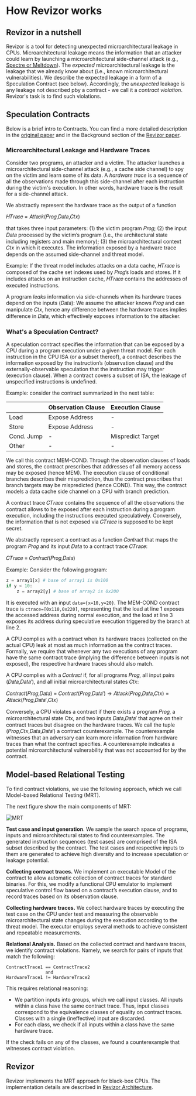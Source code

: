 # How Revizor works

<!-- Table of Contents:
- [How Revizor works](#how-revizor-works)
  - [Revizor in a nutshell](#revizor-in-a-nutshell)
  - [Speculation Contracts](#speculation-contracts)
    - [Microarchitectural Leakage and Hardware Traces](#microarchitectural-leakage-and-hardware-traces)
    - [What's a Speculation Contract?](#whats-a-speculation-contract)
  - [Model-based Relational Testing](#model-based-relational-testing)
  - [Revizor](#revizor) -->


## Revizor in a nutshell

Revizor is a tool for detecting unexpected microarchitectural leakage in CPUs.
Microarchitectural leakage means the information that an attacker could learn by launching a microarchitectural side-channel attack (e.g., [Spectre or Meltdown](https://meltdownattack.com/)).
The *expected* microarchitectural leakage is the leakage that we already know about (i.e., known microarchitectural vulnerabilities).
We describe the expected leakage in a form of a Speculation Contract (see below).
Accordingly, the *unexpected* leakage is any leakage not described pby a contract - we call it a *contract violation*.
Revizor's task is to find such violations.


## Speculation Contracts

Below is a brief intro to Contracts. You can find a more detailed description in the [original paper](https://arxiv.org/abs/2006.03841) and in the Background section of the [Revizor paper](https://arxiv.org/pdf/2105.06872.pdf).

### Microarchitectural Leakage and Hardware Traces

Consider two programs, an attacker and a victim.
The attacker launches a microarchitectural side-channel attack (e.g., a cache side channel) to spy on the victim and learn some of its data.
A *hardware trace* is a sequence of all the observations made through this side-channel after each instruction during the victim's execution.
In other words, hardware trace is the result for a side-channel attack.

We abstractly represent the hardware trace as the output of a function

𝐻𝑇𝑟𝑎𝑐𝑒 = 𝐴𝑡𝑡𝑎𝑐𝑘(𝑃𝑟𝑜𝑔,𝐷𝑎𝑡𝑎,𝐶𝑡𝑥)

that takes three input parameters:
(1) the victim program 𝑃𝑟𝑜𝑔;
(2) the input 𝐷𝑎𝑡𝑎 processed by the victim’s program (i.e., the architectural state including registers and main memory);
(3) the microarchitectural context 𝐶𝑡𝑥 in which it executes.
The information exposed by a hardware trace depends on the assumed side-channel and threat model.

Example: If the threat model includes attacks on a data cache, 𝐻𝑇𝑟𝑎𝑐𝑒 is composed of the cache set indexes used by 𝑃𝑟𝑜𝑔’s loads and stores.
If it includes attacks on an instruction cache, 𝐻𝑇𝑟𝑎𝑐𝑒 contains the addresses of executed instructions.

A program *leaks* information via side-channels when its hardware traces depend on the inputs (𝐷𝑎𝑡𝑎):
We assume the attacker knows 𝑃𝑟𝑜𝑔 and can manipulate 𝐶𝑡𝑥, hence any difference between the hardware traces implies difference in 𝐷𝑎𝑡𝑎, which effectively exposes information to the attacker.

### What's a Speculation Contract?

A speculation contract specifies the information that can be exposed by a CPU during a program execution under a given threat model.
For each instruction in the CPU ISA (or a subset thereof), a contract describes the information exposed by the instruction’s (observation clause) and the externally-observable speculation that the instruction may trigger (execution clause).
When a contract covers a subset of ISA, the leakage of unspecified instructions is undefined.

Example: consider the contract summarized in the next table:

|            | Observation Clause | Execution Clause  |
| ---------- | ------------------ | ----------------- |
| Load       | Expose Address     | -                 |
| Store      | Expose Address     | -                 |
| Cond. Jump | -                  | Mispredict Target |
| Other      | -                  | -                 |

We call this contract MEM-COND.
Through the observation clauses of loads and stores, the contract prescribes that addresses of all memory access may be exposed (hence MEM).
The execution clause of conditional branches describes their misprediction, thus the contract prescribes that branch targets may be mispredicted (hence COND).
This way, the contract models a data cache side channel on a CPU with branch prediction.

A contract trace 𝐶𝑇𝑟𝑎𝑐𝑒 contains the sequence of all the observations the contract allows to be exposed after each instruction during a program execution, including the instructions executed speculatively.
Conversely, the information that is not exposed via 𝐶𝑇𝑟𝑎𝑐𝑒 is supposed to be kept secret.

We abstractly represent a contract as a function 𝐶𝑜𝑛𝑡𝑟𝑎𝑐𝑡 that maps the program 𝑃𝑟𝑜𝑔 and its input 𝐷𝑎𝑡𝑎 to a contract trace 𝐶𝑇𝑟𝑎𝑐𝑒:

𝐶𝑇𝑟𝑎𝑐𝑒 = 𝐶𝑜𝑛𝑡𝑟𝑎𝑐𝑡(𝑃𝑟𝑜𝑔,𝐷𝑎𝑡𝑎)

Example: Consider the following program:

```python
z = array1[x] # base of array1 is 0x100
if y < 10:
    z = array2[y] # base of array2 is 0x200
```
It is executed with an input `data={x=10,y=20}`.
The MEM-COND contract trace is `ctrace=[0x110,0x220]`, representing that the load at line 1 exposes the accessed address during normal execution, and the load at line 3 exposes its address during speculative execution triggered by the branch at line 2.

A CPU complies with a contract when its hardware traces (collected on the actual CPU) leak at most as much information as the contract traces.
Formally, we require that whenever any two executions of any program have the same contract trace (implying the difference between inputs is not exposed), the respective hardware traces should also match.

A CPU complies with a 𝐶𝑜𝑛𝑡𝑟𝑎𝑐𝑡 if, for all programs 𝑃𝑟𝑜𝑔, all input pairs (𝐷𝑎𝑡𝑎,𝐷𝑎𝑡𝑎′), and all initial microarchitectural states 𝐶𝑡𝑥:

𝐶𝑜𝑛𝑡𝑟𝑎𝑐𝑡(𝑃𝑟𝑜𝑔,𝐷𝑎𝑡𝑎) = 𝐶𝑜𝑛𝑡𝑟𝑎𝑐𝑡(𝑃𝑟𝑜𝑔,𝐷𝑎𝑡𝑎′)
-> 𝐴𝑡𝑡𝑎𝑐𝑘(𝑃𝑟𝑜𝑔,𝐷𝑎𝑡𝑎,𝐶𝑡𝑥) = 𝐴𝑡𝑡𝑎𝑐𝑘(𝑃𝑟𝑜𝑔,𝐷𝑎𝑡𝑎′,𝐶𝑡𝑥)

Conversely, a CPU violates a contract if there exists a program 𝑃𝑟𝑜𝑔, a microarchitectural state Ctx, and two inputs 𝐷𝑎𝑡𝑎,𝐷𝑎𝑡𝑎′ that agree on their contract traces but disagree on the hardware traces.
We call the tuple (𝑃𝑟𝑜𝑔,𝐶𝑡𝑥,𝐷𝑎𝑡𝑎,𝐷𝑎𝑡𝑎′) a contract counterexample.
The counterexample witnesses that an adversary can learn more information from hardware traces than what the contract specifies.
A counterexample indicates a potential microarchitectural vulnerability that was not accounted for by the contract.

## Model-based Relational Testing

To find contract violations, we use the following approach, which we call Model-based Relational Testing (MRT).

The next figure show the main components of MRT:

![MRT](../assets/arch.png)

**Test case and input generation**.
We sample the search space of programs, inputs and microarchitectural states to find counterexamples.
The generated instruction sequences (test cases) are comprised of the ISA subset described by the contract.
The test cases and respective inputs to them are generated to achieve high diversity and to increase speculation or leakage potential.

**Collecting contract traces.**
We implement an executable Model of the contract to allow automatic collection of contract traces for standard binaries.
For this, we modify a functional CPU emulator to implement speculative control flow based on a contract’s execution
clause, and to record traces based on its observation clause.

**Collecting hardware traces.**
We collect hardware traces by executing the test case on the CPU under test and measuring the observable microarchitectural state changes during the execution according to the threat model.
The executor employs several methods to achieve consistent and repeatable measurements.

**Relational Analysis.**
Based on the collected contract and hardware traces, we identify contract violations.
Namely, we search for pairs of inputs that match the following:

```
ContractTrace1 == ContractTrace2
               and
HardwareTrace1 != HardwareTrace2
```

This requires relational reasoning:
* We partition inputs into groups, which we call input classes.
All inputs within a class have the same contract trace.
Thus, input classes correspond to the equivalence classes of equality on contract traces.
Classes with a single (ineffective) input are discarded.
* For each class, we check if all inputs within a class have the same hardware trace.

If the check fails on any of the classes, we found a counterexample that witnesses contract violation.

## Revizor

Revizor implements the MRT approach for black-box CPUs.
The implementation details are described in [Revizor Architecture](./architecture.md).
